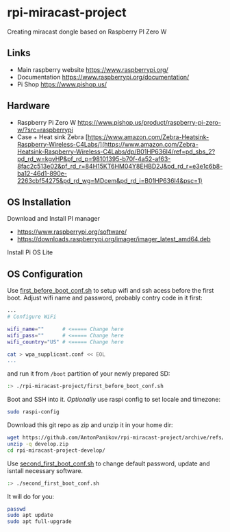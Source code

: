 # rpi-miracast-project

Creating miracast dongle based on Raspberry PI Zero W

## Links

 - Main raspberry website https://www.raspberrypi.org/
 - Documentation https://www.raspberrypi.org/documentation/
 - Pi Shop https://www.pishop.us/

## Hardware

- Raspberry Pi Zero W https://www.pishop.us/product/raspberry-pi-zero-w/?src=raspberrypi 
- Case + Heat sink Zebra [https://www.amazon.com/Zebra-Heatsink-Raspberry-Wireless-C4Labs/](https://www.amazon.com/Zebra-Heatsink-Raspberry-Wireless-C4Labs/dp/B01HP636I4/ref=pd_sbs_2?pd_rd_w=kgvHP&pf_rd_p=98101395-b70f-4a52-af63-8fac2c513e02&pf_rd_r=84H15KT6HM04Y8EHBD2J&pd_rd_r=e3e1c6b8-ba12-46d1-890e-2263cbf54275&pd_rd_wg=MDcem&pd_rd_i=B01HP636I4&psc=1)

## OS Installation

  Download and Install PI manager
  - https://www.raspberrypi.org/software/
  - https://downloads.raspberrypi.org/imager/imager_latest_amd64.deb
  
  Install Pi OS Lite
  
## OS Configuration

  Use [first_before_boot_conf.sh](first_before_boot_conf.sh) to setup wifi and ssh acess before the first boot. Adjust wifi name and password, probably contry code in it first:
  ```bash
  ...
# Configure WiFi

wifi_name=""      # <===== Change here
wifi_pass=""      # <===== Change here
wifi_country="US" # <===== Change here

cat > wpa_supplicant.conf << EOL
  ...
  ```
and run it from `/boot` partition of your newly prepared SD:
  ```bash
  :> ./rpi-miracast-project/first_before_boot_conf.sh
  ```
  Boot and SSH into it.
  _Optionally_ use raspi config to set locale and timezone:
  ```bash
  sudo raspi-config
  ```
  Download this git repo as zip and unzip it in your home dir:
  ```bash
  wget https://github.com/AntonPanikov/rpi-miracast-project/archive/refs/heads/develop.zip
  unzip -q develop.zip
  cd rpi-miracast-project-develop/
  ```
  Use [second_first_boot_conf.sh](second_first_boot_conf.sh) to change default password, update and isntall necessary software.
  ```bash
  :> ./second_first_boot_conf.sh
  ```
  
  It will do for you:
  ```bash
  passwd
  sudo apt update
  sudo apt full-upgrade
  ```
